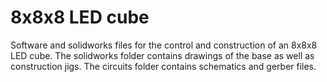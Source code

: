 # 8x8x8 LED cube

Software and solidworks files for the control and construction of an 8x8x8 LED cube. The solidworks folder contains drawings of the base as well as construction jigs. The circuits folder contains schematics and gerber files.